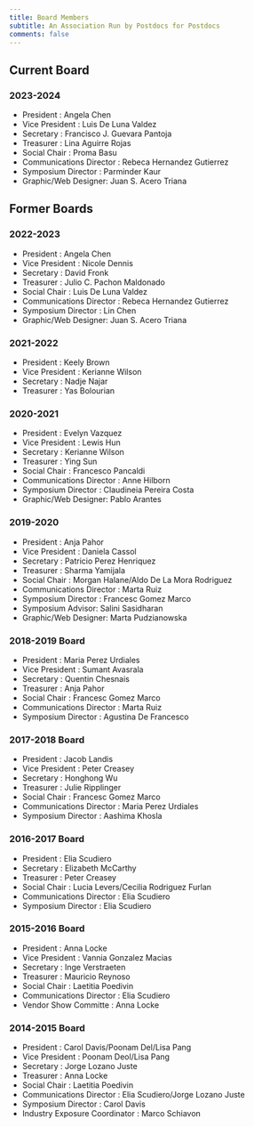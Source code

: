 ```yaml
---
title: Board Members
subtitle: An Association Run by Postdocs for Postdocs
comments: false
---
```


## Current Board
### 2023-2024
- President : Angela Chen
- Vice President : Luis De Luna Valdez
- Secretary : Francisco J. Guevara Pantoja
- Treasurer : Lina Aguirre Rojas
- Social Chair : Proma Basu
- Communications Director : Rebeca Hernandez Gutierrez
- Symposium Director : Parminder Kaur
- Graphic/Web Designer: Juan S. Acero Triana

## Former Boards
### 2022-2023
- President : Angela Chen
- Vice President : Nicole Dennis
- Secretary : David Fronk
- Treasurer : Julio C. Pachon Maldonado
- Social Chair : Luis De Luna Valdez
- Communications Director : Rebeca Hernandez Gutierrez
- Symposium Director : Lin Chen
- Graphic/Web Designer: Juan S. Acero Triana

### 2021-2022
- President : Keely Brown
- Vice President : Kerianne Wilson
- Secretary : Nadje Najar
- Treasurer : Yas Bolourian

### 2020-2021
- President : Evelyn Vazquez
- Vice President : Lewis Hun
- Secretary : Kerianne Wilson
- Treasurer : Ying Sun
- Social Chair : Francesco Pancaldi
- Communications Director : Anne Hilborn
- Symposium Director : Claudineia Pereira Costa
- Graphic/Web Designer: Pablo Arantes

### 2019-2020
- President : Anja Pahor
- Vice President : Daniela Cassol
- Secretary : Patricio Perez Henriquez
- Treasurer : Sharma Yamijala
- Social Chair : Morgan Halane/Aldo De La Mora Rodriguez
- Communications Director : Marta Ruiz
- Symposium Director : Francesc Gomez Marco
- Symposium Advisor: Salini Sasidharan
- Graphic/Web Designer: Marta Pudzianowska

### 2018-2019 Board

- President : Maria Perez Urdiales
- Vice President : Sumant Avasrala
- Secretary : Quentin Chesnais
- Treasurer : Anja Pahor
- Social Chair : Francesc Gomez Marco
- Communications Director : Marta Ruiz
- Symposium Director : Agustina De Francesco

### 2017-2018 Board

- President : Jacob Landis
- Vice President : Peter Creasey
- Secretary : Honghong Wu
- Treasurer : Julie Ripplinger
- Social Chair : Francesc Gomez Marco
- Communications Director : Maria Perez Urdiales
- Symposium Director : Aashima Khosla

### 2016-2017 Board

- President : Elia Scudiero
- Secretary : Elizabeth McCarthy
- Treasurer : Peter Creasey
- Social Chair : Lucia Levers/Cecilia Rodriguez Furlan
- Communications Director : Elia Scudiero
- Symposium Director : Elia Scudiero

### 2015-2016 Board

- President : Anna Locke
- Vice President : Vannia Gonzalez Macias
- Secretary : Inge Verstraeten
- Treasurer : Mauricio Reynoso
- Social Chair : Laetitia Poedivin
- Communications Director : Elia Scudiero
- Vendor Show Committe : Anna Locke

### 2014-2015 Board

- President : Carol Davis/Poonam Del/Lisa Pang
- Vice President : Poonam Deol/Lisa Pang
- Secretary : Jorge Lozano Juste
- Treasurer : Anna Locke
- Social Chair : Laetitia Poedivin
- Communications Director : Elia Scudiero/Jorge Lozano Juste
- Symposium Director : Carol Davis
- Industry Exposure Coordinator : Marco Schiavon